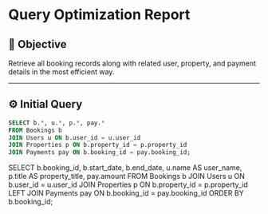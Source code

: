 # Query Optimization Report

## 🎯 Objective

Retrieve all booking records along with related user, property, and payment details in the most efficient way.

---

## ⚙️ Initial Query

```sql
SELECT b.*, u.*, p.*, pay.*
FROM Bookings b
JOIN Users u ON b.user_id = u.user_id
JOIN Properties p ON b.property_id = p.property_id
JOIN Payments pay ON b.booking_id = pay.booking_id;
```

SELECT
b.booking_id,
b.start_date,
b.end_date,
u.name AS user_name,
p.title AS property_title,
pay.amount
FROM
Bookings b
JOIN Users u ON b.user_id = u.user_id
JOIN Properties p ON b.property_id = p.property_id
LEFT JOIN Payments pay ON b.booking_id = pay.booking_id
ORDER BY b.booking_id;
